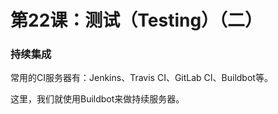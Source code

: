 # 第22课：测试（Testing）（二）

### 持续集成

常用的CI服务器有：Jenkins、Travis CI、GitLab CI、Buildbot等。

这里，我们就使用Buildbot来做持续服务器。


